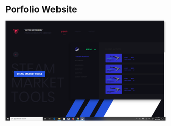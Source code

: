 # Porfolio Website

![Image of Portfolio Website](https://github.com/alderie/Portfolio/blob/master/Portfolio%20Website/Portfolio_Website_Preview.png)
